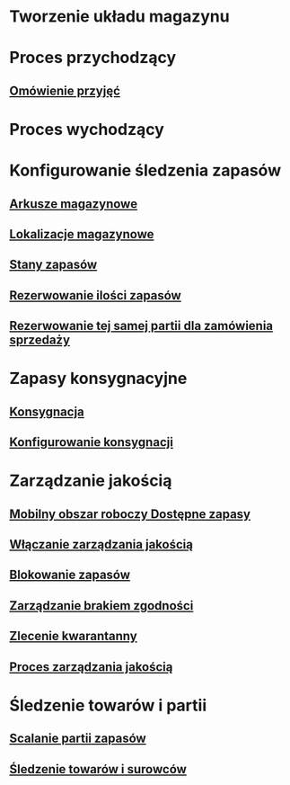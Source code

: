 # Tworzenie układu magazynu
# Proces przychodzący
## [Omówienie przyjęć](arrival-overview.md)
# Proces wychodzący
# Konfigurowanie śledzenia zapasów
## [Arkusze magazynowe](inventory-journals.md)
## [Lokalizacje magazynowe](inventory-locations.md)
## [Stany zapasów](inventory-statuses.md)
## [Rezerwowanie ilości zapasów](reserve-inventory-quantities.md)
## [Rezerwowanie tej samej partii dla zamówienia sprzedaży](../sales-marketing/reserve-same-batch-sales-order.md)
# Zapasy konsygnacyjne
## [Konsygnacja](consignment.md)
## [Konfigurowanie konsygnacji](set-up-consignment.md)
# Zarządzanie jakością
## [Mobilny obszar roboczy Dostępne zapasy](inventory-on-hand-mobile-workspace.md)
## [Włączanie zarządzania jakością](enable-quality-management.md)
## [Blokowanie zapasów](inventory-blocking.md)
## [Zarządzanie brakiem zgodności](enable-nonconformance-management.md)
## [Zlecenie kwarantanny](quarantine-orders.md)
## [Proces zarządzania jakością](quality-management-processes.md)
# Śledzenie towarów i partii
## [Scalanie partii zapasów](merge-inventory-batches.md)
## [Śledzenie towarów i surowców](trace-items-raw-materials-inventory-production-sales.md)

